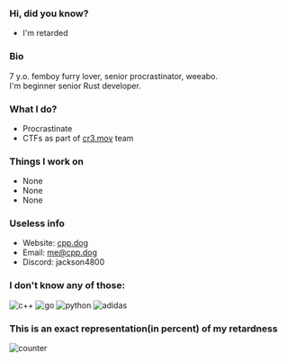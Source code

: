 ### Hi, did you know?
- I'm retarded

### Bio
7 y.o. femboy furry lover, senior procrastinator, weeabo. \
I'm beginner senior Rust developer. 

### What I do?
- Procrastinate
- CTFs as part of [cr3.mov](https://ctftime.org/team/242101) team

### Things I work on
- None
- None
- None

### Useless info
- Website: [cpp.dog](https://cpp.dog)
- Email: [me@cpp.dog](mailto:me@cpp.dog)
- Discord: jackson4800

### I don't know any of those:
![c++](https://img.shields.io/badge/rust-%2300599C.svg?style=for-the-badge&logo=c%2B%2B&logoColor=white)
![go](https://img.shields.io/badge/PHP-%2300ADD8.svg?style=for-the-badge&logo=go&logoColor=white)
![python](https://img.shields.io/badge/javascript-%233776AB.svg?style=for-the-badge&logo=python&logoColor=white)
![adidas](https://img.shields.io/badge/adidas-%23000000.svg?style=for-the-badge&logo=adidas&logoColor=white)

### This is an exact representation(in percent) of my retardness
![counter](https://moe-counter.es3n1n.eu/get/@j4ckson4800?theme=rule34)
